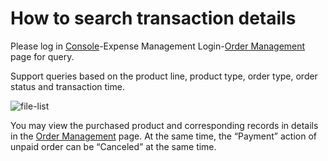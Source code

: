 # How to search transaction details
Please log in [Console](https://console.jdcloud.com/)-Expense Management Login-[Order Management](https://uc.jdcloud.com/cost/order-list) page for query.

Support queries based on the product line, product type, order type, order status and transaction time.

![file-list](https://github.com/jdcloudcom/cn/blob/edit/image/Charge/%E8%AE%A2%E5%8D%951.png)


You may view the purchased product and corresponding records in details in the [Order Management](https://uc.jdcloud.com/cost/order-list) page. At the same time, the “Payment” action of unpaid order can be “Canceled” at the same time.

